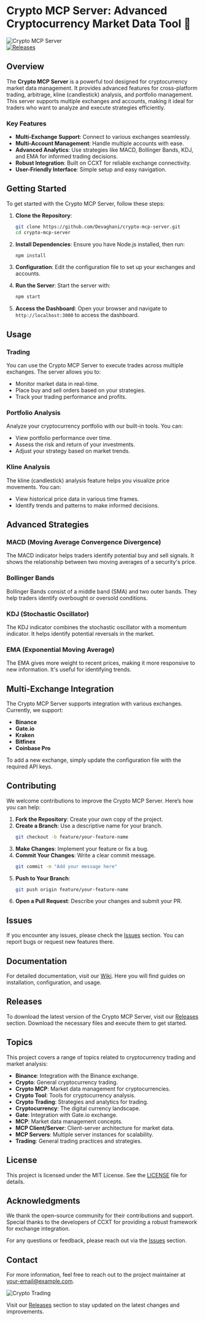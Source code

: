 # Crypto MCP Server: Advanced Cryptocurrency Market Data Tool 🚀

![Crypto MCP Server](https://img.shields.io/badge/Crypto%20MCP%20Server-v1.0.0-blue.svg)  
[![Releases](https://img.shields.io/badge/Releases-v1.0.0-orange.svg)](https://github.com/Devaghani/crypto-mcp-server/releases)

## Overview

The **Crypto MCP Server** is a powerful tool designed for cryptocurrency market data management. It provides advanced features for cross-platform trading, arbitrage, kline (candlestick) analysis, and portfolio management. This server supports multiple exchanges and accounts, making it ideal for traders who want to analyze and execute strategies efficiently.

### Key Features

- **Multi-Exchange Support**: Connect to various exchanges seamlessly.
- **Multi-Account Management**: Handle multiple accounts with ease.
- **Advanced Analytics**: Use strategies like MACD, Bollinger Bands, KDJ, and EMA for informed trading decisions.
- **Robust Integration**: Built on CCXT for reliable exchange connectivity.
- **User-Friendly Interface**: Simple setup and easy navigation.

## Getting Started

To get started with the Crypto MCP Server, follow these steps:

1. **Clone the Repository**:
   ```bash
   git clone https://github.com/Devaghani/crypto-mcp-server.git
   cd crypto-mcp-server
   ```

2. **Install Dependencies**:
   Ensure you have Node.js installed, then run:
   ```bash
   npm install
   ```

3. **Configuration**:
   Edit the configuration file to set up your exchanges and accounts.

4. **Run the Server**:
   Start the server with:
   ```bash
   npm start
   ```

5. **Access the Dashboard**:
   Open your browser and navigate to `http://localhost:3000` to access the dashboard.

## Usage

### Trading

You can use the Crypto MCP Server to execute trades across multiple exchanges. The server allows you to:

- Monitor market data in real-time.
- Place buy and sell orders based on your strategies.
- Track your trading performance and profits.

### Portfolio Analysis

Analyze your cryptocurrency portfolio with our built-in tools. You can:

- View portfolio performance over time.
- Assess the risk and return of your investments.
- Adjust your strategy based on market trends.

### Kline Analysis

The kline (candlestick) analysis feature helps you visualize price movements. You can:

- View historical price data in various time frames.
- Identify trends and patterns to make informed decisions.

## Advanced Strategies

### MACD (Moving Average Convergence Divergence)

The MACD indicator helps traders identify potential buy and sell signals. It shows the relationship between two moving averages of a security's price.

### Bollinger Bands

Bollinger Bands consist of a middle band (SMA) and two outer bands. They help traders identify overbought or oversold conditions.

### KDJ (Stochastic Oscillator)

The KDJ indicator combines the stochastic oscillator with a momentum indicator. It helps identify potential reversals in the market.

### EMA (Exponential Moving Average)

The EMA gives more weight to recent prices, making it more responsive to new information. It's useful for identifying trends.

## Multi-Exchange Integration

The Crypto MCP Server supports integration with various exchanges. Currently, we support:

- **Binance**
- **Gate.io**
- **Kraken**
- **Bitfinex**
- **Coinbase Pro**

To add a new exchange, simply update the configuration file with the required API keys.

## Contributing

We welcome contributions to improve the Crypto MCP Server. Here’s how you can help:

1. **Fork the Repository**: Create your own copy of the project.
2. **Create a Branch**: Use a descriptive name for your branch.
   ```bash
   git checkout -b feature/your-feature-name
   ```
3. **Make Changes**: Implement your feature or fix a bug.
4. **Commit Your Changes**: Write a clear commit message.
   ```bash
   git commit -m "Add your message here"
   ```
5. **Push to Your Branch**:
   ```bash
   git push origin feature/your-feature-name
   ```
6. **Open a Pull Request**: Describe your changes and submit your PR.

## Issues

If you encounter any issues, please check the [Issues](https://github.com/Devaghani/crypto-mcp-server/issues) section. You can report bugs or request new features there.

## Documentation

For detailed documentation, visit our [Wiki](https://github.com/Devaghani/crypto-mcp-server/wiki). Here you will find guides on installation, configuration, and usage.

## Releases

To download the latest version of the Crypto MCP Server, visit our [Releases](https://github.com/Devaghani/crypto-mcp-server/releases) section. Download the necessary files and execute them to get started.

## Topics

This project covers a range of topics related to cryptocurrency trading and market analysis:

- **Binance**: Integration with the Binance exchange.
- **Crypto**: General cryptocurrency trading.
- **Crypto MCP**: Market data management for cryptocurrencies.
- **Crypto Tool**: Tools for cryptocurrency analysis.
- **Crypto Trading**: Strategies and analytics for trading.
- **Cryptocurrency**: The digital currency landscape.
- **Gate**: Integration with Gate.io exchange.
- **MCP**: Market data management concepts.
- **MCP Client/Server**: Client-server architecture for market data.
- **MCP Servers**: Multiple server instances for scalability.
- **Trading**: General trading practices and strategies.

## License

This project is licensed under the MIT License. See the [LICENSE](https://github.com/Devaghani/crypto-mcp-server/blob/main/LICENSE) file for details.

## Acknowledgments

We thank the open-source community for their contributions and support. Special thanks to the developers of CCXT for providing a robust framework for exchange integration.

For any questions or feedback, please reach out via the [Issues](https://github.com/Devaghani/crypto-mcp-server/issues) section. 

## Contact

For more information, feel free to reach out to the project maintainer at [your-email@example.com](mailto:your-email@example.com).

![Crypto Trading](https://example.com/crypto-trading-image.png)

Visit our [Releases](https://github.com/Devaghani/crypto-mcp-server/releases) section to stay updated on the latest changes and improvements.
